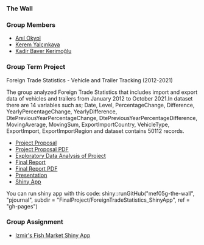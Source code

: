 ### The Wall

###  Group Members

- [Anıl Okyol](https://pjournal.github.io/mef05-okyolanil/)
- [Kerem Yalçınkaya](https://pjournal.github.io/mef05-keremlyalcinkaya/)
- [Kadir Baver Kerimoğlu](https://pjournal.github.io/mef05-kadirbaverkerimoglu/)


###  Group Term Project

Foreign Trade Statistics - Vehicle and Trailer Tracking (2012-2021)

The group analyzed Foreign Trade Statistics that includes import and export data of vehicles and trailers from January 2012 to October 2021.In dataset there are 14 variables such as; Date, Level,	PercentageChange, Difference, YearlyPercentageChange, YearlyDifference, DtePreviousYearPercentageChange, DtePreviousYearPercentageDifference,	MovingAverage, MovingSum, ExportImportCountry, VehicleType, ExportImport, ExportImportRegion and dataset contains 50112 records.

- [Project Proposal](FinalProject/project_proposal.html)
- [Project Proposal PDF](FinalProject/project_proposal.pdf) 
- [Exploratory Data Analysis of Project](FinalProject/EDA_ForeignTradeStatistics.html)
- [Final Report](FinalProject/final_report.html)
- [Final Report PDF](FinalProject/final_report.pdf)
- [Presentation](FinalProject/presentation.html)
- [Shiny App](https://thewall.shinyapps.io/ForeignTradeStatistics_ShinyApp/)

You can run shiny app with this code:
shiny::runGitHub("mef05g-the-wall", "pjournal", subdir = "FinalProject/ForeignTradeStatistics_ShinyApp", ref = "gh-pages")

###  Group Assignment

- [Izmir's Fish Market Shiny App](https://thewall.shinyapps.io/fishmarket/) 

